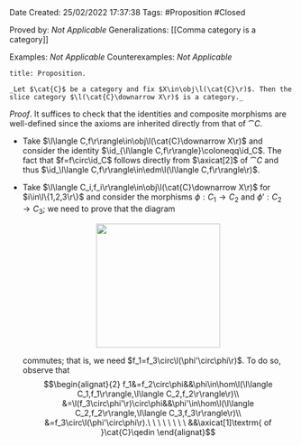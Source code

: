 <br />
<br />

Date Created: 25/02/2022 17:37:38
Tags: #Proposition #Closed 

Proved by: _Not Applicable_
Generalizations: [[Comma category is a category]]

Examples: _Not Applicable_
Counterexamples: _Not Applicable_

``` ad-Proposition
title: Proposition.

_Let $\cat{C}$ be a category and fix $X\in\obj\l(\cat{C}\r)$. Then the slice category $\l(\cat{C}\downarrow X\r)$ is a category._

```

_Proof_. It suffices to check that the identities and composite morphisms are well-defined since the axioms are inherited directly from that of $\cat{C}$.
* Take $\l\langle C,f\r\rangle\in\obj\l(\cat{C}\downarrow X\r)$ and consider the identity $\id_{\l\langle C,f\r\rangle}\coloneqq\id_C$. The fact that $f=f\circ\id_C$ follows directly from $\axicat[2]$ of $\cat{C}$ and thus $\id_\l\langle C,f\r\rangle\in\edm\l(\l\langle C,f\r\rangle\r)$.
* Take $\l\langle C_i,f_i\r\rangle\in\obj\l(\cat{C}\downarrow X\r)$ for $i\in\l\{1,2,3\r\}$ and consider the morphisms $\phi:C_1\to C_2$ and $\phi':C_2\to C_3$; we need to prove that the diagram
    <center><img src="https://raw.githubusercontent.com/zhaoshenzhai/MathWiki/master/Images/2022-02-25_175305/image.svg", width=220></center>

    commutes; that is, we need $f_1=f_3\circ\l(\phi'\circ\phi\r)$. To do so, observe that$$\begin{alignat}{2}
        f_1&=f_2\circ\phi&&\phi\in\hom\l(\l\langle C_1,f_1\r\rangle,\l\langle C_2,f_2\r\rangle\r)\\
        &=\l(f_3\circ\phi'\r)\circ\phi&&\phi'\in\hom\l(\l\langle C_2,f_2\r\rangle,\l\langle C_3,f_3\r\rangle\r)\\
        &=f_3\circ\l(\phi'\circ\phi\r).\ \ \ \ \ \ \ \ &&\axicat[1]\textrm{ of }\cat{C}\qedin
    \end{alignat}$$

